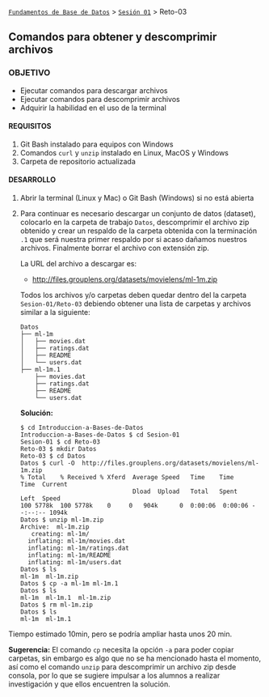 [`Fundamentos de Base de Datos`](../../Readme.md) > [`Sesión 01`](../Readme.md) > Reto-03
## Comandos para obtener y descomprimir archivos

### OBJETIVO
- Ejecutar comandos para descargar archivos
- Ejecutar comandos para descomprimir archivos
- Adquirir la habilidad en el uso de la terminal

#### REQUISITOS
1. Git Bash instalado para equipos con Windows
1. Comandos `curl` y `unzip` instalado en Linux, MacOS y Windows
1. Carpeta de repositorio actualizada

#### DESARROLLO
1. Abrir la terminal (Linux y Mac) o Git Bash (Windows) si no está abierta

1. Para continuar es necesario descargar un conjunto de datos (dataset), colocarlo en la carpeta de trabajo `Datos`, descomprimir el archivo zip obtenido y crear un respaldo de la carpeta obtenida con la terminación `.1` que será nuestra primer respaldo por si acaso dañamos nuestros archivos. Finalmente borrar el archivo con extensión zip.

   La URL del archivo a descargar es:
     - http://files.grouplens.org/datasets/movielens/ml-1m.zip

   Todos los archivos y/o carpetas deben quedar dentro del la carpeta `Sesion-01/Reto-03` debiendo obtener una lista de carpetas y archivos similar a la siguiente:

   ```console
   Datos
   ├── ml-1m
   │   ├── movies.dat
   │   ├── ratings.dat
   │   ├── README
   │   └── users.dat
   ├── ml-1m.1
       ├── movies.dat
       ├── ratings.dat
       ├── README
       └── users.dat

   ```

   __Solución:__
   ```console
   $ cd Introduccion-a-Bases-de-Datos
   Introduccion-a-Bases-de-Datos $ cd Sesion-01
   Sesion-01 $ cd Reto-03
   Reto-03 $ mkdir Datos
   Reto-03 $ cd Datos
   Datos $ curl -O  http://files.grouplens.org/datasets/movielens/ml-1m.zip
   % Total    % Received % Xferd  Average Speed   Time    Time     Time  Current
                                  Dload  Upload   Total   Spent    Left  Speed
   100 5778k  100 5778k    0     0   904k      0  0:00:06  0:00:06 --:--:-- 1094k
   Datos $ unzip ml-1m.zip
   Archive:  ml-1m.zip
      creating: ml-1m/
     inflating: ml-1m/movies.dat        
     inflating: ml-1m/ratings.dat       
     inflating: ml-1m/README            
     inflating: ml-1m/users.dat         
   Datos $ ls
   ml-1m  ml-1m.zip
   Datos $ cp -a ml-1m ml-1m.1
   Datos $ ls
   ml-1m  ml-1m.1  ml-1m.zip
   Datos $ rm ml-1m.zip
   Datos $ ls
   ml-1m  ml-1m.1
   ```

Tiempo estimado 10min, pero se podría ampliar hasta unos 20 min.

__Sugerencia:__ El comando `cp` necesita la opción `-a` para poder copiar carpetas, sin embargo es algo que no se ha mencionado hasta el momento, así como el comando `unzip` para descomprimir un archivo zip desde consola, por lo que se sugiere impulsar a los alumnos a realizar investigación y que ellos encuentren la solución.

